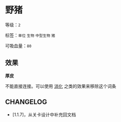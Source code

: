 # 野猪

等级：`2`

标签：`单位` `生物` `中型生物` `猪`

可吸血量：`80`

## 效果

**厚皮**

不能直接连接。可以使用 [消化](消化.md) 之类的效果来移除这个词条

## CHANGELOG

- [1.1.7]，从关卡设计中补充回文档
